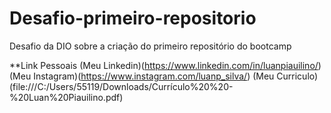 # Desafio-primeiro-repositorio
Desafio da DIO sobre a criação do primeiro repositório do bootcamp

**Link Pessoais
(Meu Linkedin)(https://www.linkedin.com/in/luanpiauilino/)
(Meu Instagram)(https://www.instagram.com/luanp_silva/)
(Meu Curriculo)(file:///C:/Users/55119/Downloads/Currículo%20%20-%20Luan%20Piauilino.pdf)

